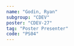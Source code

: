```yaml
---
name: "Godin, Ryan"
subgroup: "CDEV"
poster: "CDEV-27"
tag: "Poster Presenter"
code: "PS04"
---
```

